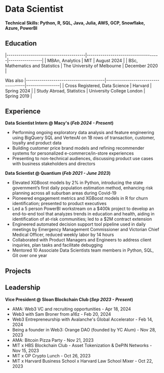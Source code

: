 # Data Scientist

#### Technical Skills: Python, R, SQL, Java, Julia, AWS, GCP, Snowflake, Azure, PowerBI

## Education

|----------------------------------------|-------------------------------------|-----------------|
| MBAn, Analytics                        | MIT                                 | August 2024     |
| BSc, Mathematics and Statistics        | The University of Melbourne         | December 2020   |

Was also
|----------------------------------------|-------------------------------------|-----------------|
| Cross Registered, Data Science         | Harvard                             | Spring 2024     |
| Study Abroad, Statistics               | University College London           | Spring 2019     |

## Experience
**Data Scientist Intern @ Macy's (_Feb 2024 - Present_)**
- Performing ongoing exploratory data analysis and feature engineering using BigQuery SQL and VertexAI on 1B rows of transaction, customer, loyalty and product data 
-	Building customer price brand models and refining recommender systems for personalized e-commerce/in-store experiences
-	Presenting to non-technical audiences, discussing product use cases with business stakeholders and directors 

**Data Scientist @ Quantium (_Feb 2021 - June 2023_)**
- Elevated XGBoost models by 2% in Python, introducing the state government’s first daily population estimation method, enhancing risk planning across all suburban areas during Covid-19
- Pioneered engagement metrics and XGBoost models in R for churn identification; presented to product executives
- Led a 5 person PowerBI workstream on a $400k project to develop an end-to-end tool that analyzes trends in education and health, aiding in identification of at-risk communities; led to a $2M contract extension
- Engineered automated decision support tool pipeline used in daily meetings by Emergency Management Commissioner and Victorian Chief Medical Officer, reduced weekly labor by 14 hours 
- Collaborated with Product Managers and Engineers to address client inquiries, plan tasks and facilitate debugging
- Mentored 10 Associate Data Scientists team members in Python, SQL, Git over one year

## Projects

## Leadership

**Vice President @ Sloan Blockchain Club (_Sep 2023 - Present_)**
- AMA: Web3 VC and recruiting opportunities - Apr 18, 2024
- Web3 with Sam Broner from a16z - Feb 20, 2024
- Web3 Entrepreneurship with Avalanche's Global Accelerator - Feb 14, 2024
- Being a founder in Web3: Orange DAO (founded by YC Alum) - Nov 28, 2023
- AMA: Bitcoin Pizza Party - Nov 21, 2023
- MIT x HBS Blockchain Club - Asset Tokenization & DePIN Networks - Nov 15, 2023
- MIT x OP Crypto Lunch - Oct 26, 2023
- MIT x Harvard Business School x Harvard Law School Mixer - Oct 22, 2023




